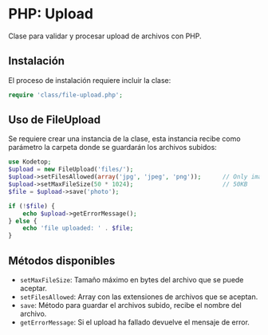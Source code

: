 # PHP: Upload

Clase para validar y procesar upload de archivos con PHP.

## Instalación

El proceso de instalación requiere incluir la clase:

```php
require 'class/file-upload.php';
```

## Uso de FileUpload

Se requiere crear una instancia de la clase, esta instancia recibe como parámetro la carpeta donde se guardarán
los archivos subidos:

```php
use Kodetop;
$upload = new FileUpload('files/');
$upload->setFilesAllowed(array('jpg', 'jpeg', 'png'));      // Only images
$upload->setMaxFileSize(50 * 1024);                         // 50KB
$file = $upload->save('photo');

if (!$file) {
    echo $upload->getErrorMessage();
} else {
    echo 'file uploaded: ' . $file;
}
```

## Métodos disponibles

* `setMaxFileSize`: Tamaño máximo en bytes del archivo que se puede aceptar.
* `setFilesAllowed`: Array con las extensiones de archivos que se aceptan.
* `save`: Método para guardar el archivos subido, recibe el nombre del archivo.
* `getErrorMessage`: Si el upload ha fallado devuelve el mensaje de error.
